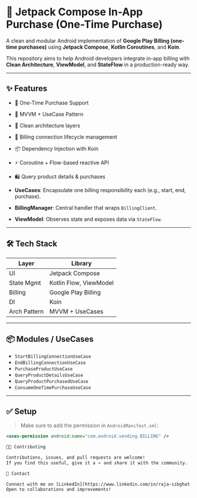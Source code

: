 # 💎 Jetpack Compose In-App Purchase (One-Time Purchase)

A clean and modular Android implementation of **Google Play Billing (one-time purchases)** using **Jetpack Compose**, **Kotlin Coroutines**, and **Koin**.

This repository aims to help Android developers integrate in-app billing with **Clean Architecture**, **ViewModel**, and **StateFlow** in a production-ready way.

---

## ✨ Features

- 🔄 One-Time Purchase Support  
- 🧠 MVVM + UseCase Pattern  
- 🧱 Clean architecture layers  
- 🔄 Billing connection lifecycle management  
- 📦 Dependency Injection with Koin  
- ⚡ Coroutine + Flow-based reactive API  
- 🛍 Query product details & purchases  


- **UseCases**: Encapsulate one billing responsibility each (e.g., start, end, purchase).
- **BillingManager**: Central handler that wraps `BillingClient`.
- **ViewModel**: Observes state and exposes data via `StateFlow`.

---

## 🛠️ Tech Stack

| Layer         | Library               |
|---------------|------------------------|
| UI            | Jetpack Compose        |
| State Mgmt    | Kotlin Flow, ViewModel |
| Billing       | Google Play Billing    |
| DI            | Koin                   |
| Arch Pattern  | MVVM + UseCases        |

---

## 📦 Modules / UseCases

- `StartBillingConnectionUseCase`
- `EndBillingConnectionUseCase`
- `PurchaseProductUseCase`
- `QueryProductDetailsUseCase`
- `QueryProductPurchasedUseCase`
- `ConsumeOneTimePurchaseUseCase`

---

## ✅ Setup

> Make sure to add the permission in `AndroidManifest.xml`:

```xml
<uses-permission android:name="com.android.vending.BILLING" />

👨‍💻 Contributing

Contributions, issues, and pull requests are welcome!
If you find this useful, give it a ⭐️ and share it with the community.

🧵 Contact

Connect with me on [LinkedIn](https://www.linkedin.com/in/raja-sibghat-ullah-4967811b3?utm_source=share&utm_campaign=share_via&utm_content=profile&utm_medium=android_app)
Open to collaborations and improvements!

